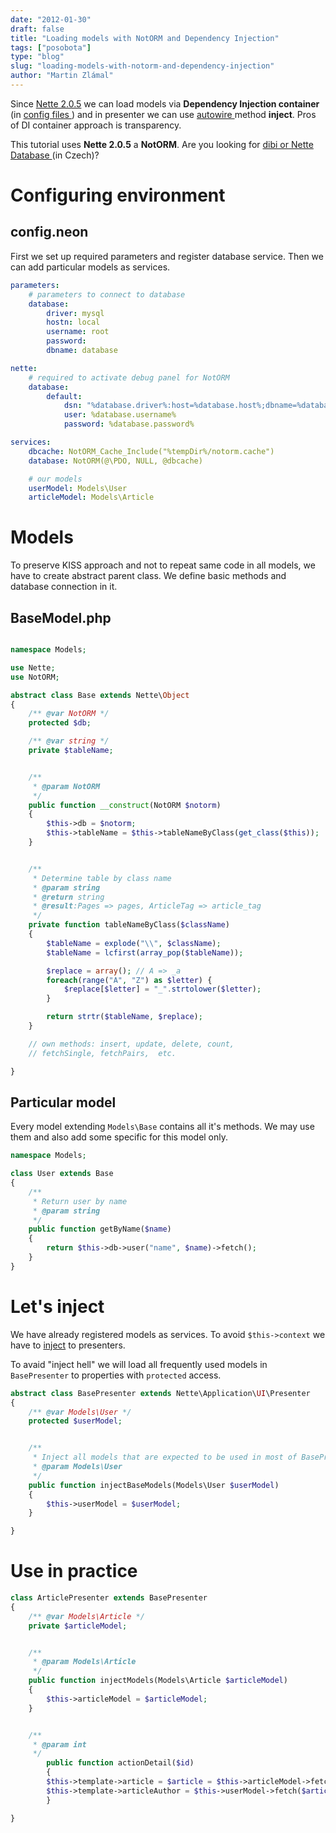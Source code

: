 ```yaml
---
date: "2012-01-30"
draft: false
title: "Loading models with NotORM and Dependency Injection"
tags: ["posobota"]
type: "blog"
slug: "loading-models-with-notorm-and-dependency-injection"
author: "Martin Zlámal"
---
```


Since [Nette 2.0.5](https://forum.nette.org/en/1074-nette-framework-2-0-5-released) we can load models via **Dependency Injection container** (in [config files ]( doc:en:configuring#toc-services-definitions)) and in presenter we can use [autowire ](doc:en:configuring#toc-auto-wiring) method **inject**. Pros of DI container approach is transparency.

This tutorial uses **Nette 2.0.5** a **NotORM**. Are you looking for [dibi or Nette Database ](pla:cs:nette-database-vs-dibi) (in Czech)?


Configuring environment
===

config.neon
---

First we set up required parameters and register database service. Then we can add particular models as services.

```yaml
parameters:
	# parameters to connect to database
	database:
		driver: mysql
		hostn: local
		username: root
		password:
		dbname: database

nette:
	# required to activate debug panel for NotORM
	database:
		default:
			dsn: "%database.driver%:host=%database.host%;dbname=%database.dbname%"
			user: %database.username%
			password: %database.password%

services:
	dbcache: NotORM_Cache_Include("%tempDir%/notorm.cache")
	database: NotORM(@\PDO, NULL, @dbcache)

	# our models
	userModel: Models\User
	articleModel: Models\Article
```


Models
===

To preserve KISS approach and not to repeat same code in all models, we have to create abstract parent class. We define basic methods and database connection in it.


BaseModel.php
---

```php

namespace Models;

use Nette;
use NotORM;

abstract class Base extends Nette\Object
{
	/** @var NotORM */
	protected $db;

	/** @var string */
	private $tableName;


	/**
	 * @param NotORM
	 */
	public function __construct(NotORM $notorm)
	{
		$this->db = $notorm;
		$this->tableName = $this->tableNameByClass(get_class($this));
	}


	/**
	 * Determine table by class name
	 * @param string
	 * @return string
	 * @result:Pages => pages, ArticleTag => article_tag
	 */
	private function tableNameByClass($className)
	{
		$tableName = explode("\\", $className);
		$tableName = lcfirst(array_pop($tableName));

		$replace = array(); // A => _a
		foreach(range("A", "Z") as $letter) {
			$replace[$letter] = "_".strtolower($letter);
		}

		return strtr($tableName, $replace);
	}

	// own methods: insert, update, delete, count,
	// fetchSingle, fetchPairs,  etc.

}
```

Particular model
---

Every model extending `Models\Base` contains all it's methods. We may use them and also add some specific for this model only.

```php
namespace Models;

class User extends Base
{
	/**
	 * Return user by name
	 * @param string
	 */
	public function getByName($name)
	{
		return $this->db->user("name", $name)->fetch();
	}
}
```

Let's inject
===

We have already registered models as services. To avoid `$this->context` we have to [inject](https://pla.nette.org/en/inject-autowire) to presenters.

To avaid "inject hell" we will load all frequently used models in `BasePresenter` to properties with `protected` access.

```php
abstract class BasePresenter extends Nette\Application\UI\Presenter
{
	/** @var Models\User */
	protected $userModel;


 	/**
   	 * Inject all models that are expected to be used in most of BasePresenter's ancestors
   	 * @param Models\User
	 */
	public function injectBaseModels(Models\User $userModel)
	{
		$this->userModel = $userModel;
	}

}
```

Use in practice
===


```php
class ArticlePresenter extends BasePresenter
{
	/** @var Models\Article */
	private $articleModel;


 	/**
   	 * @param Models\Article
	 */
	public function injectModels(Models\Article $articleModel)
	{
		$this->articleModel = $articleModel;
	}


	/**
	 * @param int
	 */
        public function actionDetail($id)
        {
		$this->template->article = $article = $this->articleModel->fetch($id)
		$this->template->articleAuthor = $this->userModel->fetch($article["user_id"]);
        }

}
```
